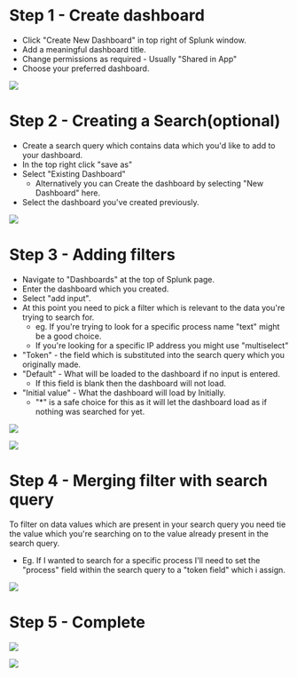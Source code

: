 
# Step 1 - Create dashboard

- Click "Create New Dashboard" in top right of Splunk window.
- Add a meaningful dashboard title.
- Change permissions as required - Usually "Shared in App"
- Choose your preferred dashboard.

![](65school/net/soc_siem/splunk_dashboard/attachments/step1.png)

# Step 2 - Creating a Search(optional)

- Create a search query which contains data which you'd like to add to your dashboard.
- In the top right click "save as"
- Select "Existing Dashboard"
	-  Alternatively you can Create the dashboard by selecting "New Dashboard" here.
- Select the dashboard you've created previously.


![](65school/net/soc_siem/splunk_dashboard/attachments/Step2.png)

# Step 3 - Adding filters

- Navigate to "Dashboards" at the top of Splunk page.
- Enter the dashboard which you created. 
- Select "add input".
- At this point you need to pick a filter which is relevant to the data you're trying to search for.
	- eg. If you're trying to look for a specific process name "text" might be a good choice.
	- If you're looking for a specific IP address you might use "multiselect"
- "Token" - the field which is substituted into the search query which you originally made.
- "Default" - What will be loaded to the dashboard if no input is entered. 
	- If this field is blank then the dashboard will not load. 
- "Initial value" - What the dashboard will load by Initially.
	- "\*" is a safe choice for this as it will let the dashboard load as if nothing was searched for yet.

![](65school/net/soc_siem/splunk_dashboard/attachments/step3.png)

![](65school/net/soc_siem/splunk_dashboard/attachments/step4.png)

# Step 4 - Merging filter with search query

To filter on data values which are present in your search query you need tie the value which you're searching on to the value already present in the search query. 
- Eg. If I wanted to search for a specific process I'll need to set the "process" field within the search query to a "token field" which i assign. 

![](65school/net/soc_siem/splunk_dashboard/attachments/step5.png)

# Step 5 - Complete

![](65school/net/soc_siem/splunk_dashboard/attachments/Step6%201.png)


![](65school/net/soc_siem/splunk_dashboard/attachments/step7.png)

